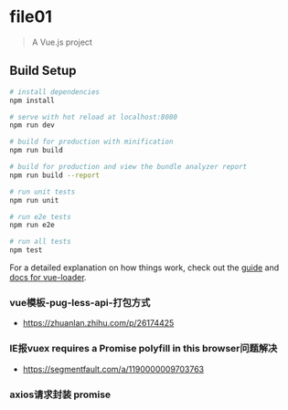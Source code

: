 # file01

> A Vue.js project

## Build Setup

``` bash
# install dependencies
npm install

# serve with hot reload at localhost:8080
npm run dev

# build for production with minification
npm run build

# build for production and view the bundle analyzer report
npm run build --report

# run unit tests
npm run unit

# run e2e tests
npm run e2e

# run all tests
npm test
```

For a detailed explanation on how things work, check out the [guide](http://vuejs-templates.github.io/webpack/) and [docs for vue-loader](http://vuejs.github.io/vue-loader).

### vue模板-pug-less-api-打包方式
* https://zhuanlan.zhihu.com/p/26174425

### IE报vuex requires a Promise polyfill in this browser问题解决
* https://segmentfault.com/a/1190000009703763

### axios请求封装 promise
